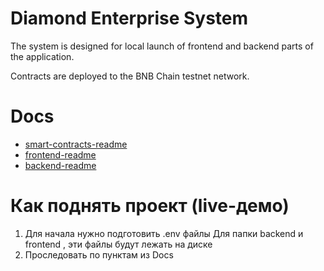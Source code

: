 # Diamond Enterprise System

The system is designed for local launch of frontend and backend parts of the application.

Contracts are deployed to the BNB Chain testnet network.

# Docs

- [smart-contracts-readme](./contracts/README.md)
- [frontend-readme](./frontend/README.md)
- [backend-readme](./backend/README.md)

# Как поднять проект (live-демо)

1. Для начала нужно подготовить .env файлы
   Для папки backend и frontend , эти файлы будут лежать на диске
2. Проследовать по пунктам из Docs
